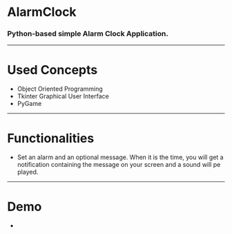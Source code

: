 # AlarmClock
### Python-based simple Alarm Clock Application.
---
# Used Concepts
- Object Oriented Programming
- Tkinter Graphical User Interface
- PyGame
---
# Functionalities
- Set an alarm and an optional message. When it is the time, you will get a notification containing the message on your screen and a sound will pe played.
---
# Demo
- 
